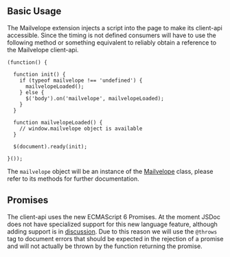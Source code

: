 Basic Usage
-----------
The Mailvelope extension injects a script into the page to make its client-api accessible.
Since the timing is not defined consumers will have to use the following method or something equivalent to reliably obtain a
reference to the Mailvelope client-api.
```
(function() {

  function init() {
    if (typeof mailvelope !== 'undefined') {
      mailvelopeLoaded();
    } else {
      $('body').on('mailvelope', mailvelopeLoaded);
    }
  }

  function mailvelopeLoaded() {
    // window.mailvelope object is available
  }

  $(document).ready(init);

}());
```

The `mailvelope` object will be an instance of the [Mailvelope](Mailvelope.html) class, please refer to
its methods for further documentation.

Promises
--------
The client-api uses the new ECMAScript 6 Promises. At the moment JSDoc does not have specialized support for this new
language feature, although adding support is in [discussion](https://github.com/jsdoc3/jsdoc/issues/509). Due to this reason
we will use the `@throws` tag to document errors that should be expected in the rejection of a promise and will not actually
be thrown by the function returning the promise.
